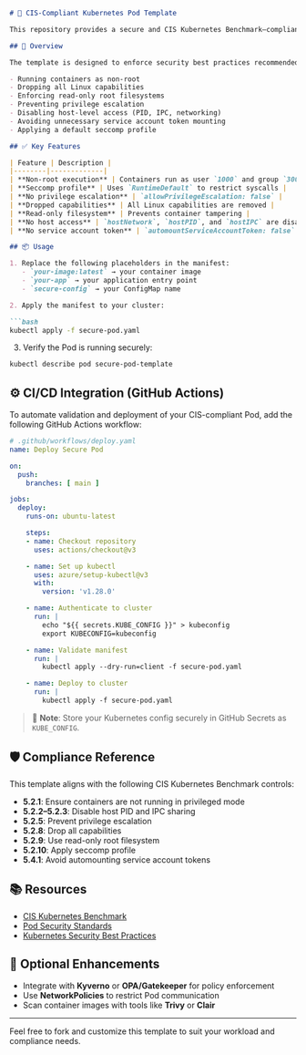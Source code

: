 
```markdown
# 🔐 CIS-Compliant Kubernetes Pod Template

This repository provides a secure and CIS Kubernetes Benchmark–compliant Pod manifest that can be used as a baseline for deploying workloads in a hardened Kubernetes environment.

## 📄 Overview

The template is designed to enforce security best practices recommended by the [CIS Kubernetes Benchmark](https://www.cisecurity.org/benchmark/kubernetes), including:

- Running containers as non-root
- Dropping all Linux capabilities
- Enforcing read-only root filesystems
- Preventing privilege escalation
- Disabling host-level access (PID, IPC, networking)
- Avoiding unnecessary service account token mounting
- Applying a default seccomp profile

## ✅ Key Features

| Feature | Description |
|--------|-------------|
| **Non-root execution** | Containers run as user `1000` and group `3000` |
| **Seccomp profile** | Uses `RuntimeDefault` to restrict syscalls |
| **No privilege escalation** | `allowPrivilegeEscalation: false` |
| **Dropped capabilities** | All Linux capabilities are removed |
| **Read-only filesystem** | Prevents container tampering |
| **No host access** | `hostNetwork`, `hostPID`, and `hostIPC` are disabled |
| **No service account token** | `automountServiceAccountToken: false` |

## 📦 Usage

1. Replace the following placeholders in the manifest:
   - `your-image:latest` → your container image
   - `your-app` → your application entry point
   - `secure-config` → your ConfigMap name

2. Apply the manifest to your cluster:

```bash
kubectl apply -f secure-pod.yaml
```

3. Verify the Pod is running securely:

```bash
kubectl describe pod secure-pod-template
```

## ⚙️ CI/CD Integration (GitHub Actions)

To automate validation and deployment of your CIS-compliant Pod, add the following GitHub Actions workflow:

```yaml
# .github/workflows/deploy.yaml
name: Deploy Secure Pod

on:
  push:
    branches: [ main ]

jobs:
  deploy:
    runs-on: ubuntu-latest

    steps:
    - name: Checkout repository
      uses: actions/checkout@v3

    - name: Set up kubectl
      uses: azure/setup-kubectl@v3
      with:
        version: 'v1.28.0'

    - name: Authenticate to cluster
      run: |
        echo "${{ secrets.KUBE_CONFIG }}" > kubeconfig
        export KUBECONFIG=kubeconfig

    - name: Validate manifest
      run: |
        kubectl apply --dry-run=client -f secure-pod.yaml

    - name: Deploy to cluster
      run: |
        kubectl apply -f secure-pod.yaml
```

> 🔐 **Note**: Store your Kubernetes config securely in GitHub Secrets as `KUBE_CONFIG`.

## 🛡️ Compliance Reference

This template aligns with the following CIS Kubernetes Benchmark controls:

- **5.2.1**: Ensure containers are not running in privileged mode
- **5.2.2–5.2.3**: Disable host PID and IPC sharing
- **5.2.5**: Prevent privilege escalation
- **5.2.8**: Drop all capabilities
- **5.2.9**: Use read-only root filesystem
- **5.2.10**: Apply seccomp profile
- **5.4.1**: Avoid automounting service account tokens

## 📚 Resources

- [CIS Kubernetes Benchmark](https://www.cisecurity.org/benchmark/kubernetes)
- [Pod Security Standards](https://kubernetes.io/docs/concepts/security/pod-security-standards/)
- [Kubernetes Security Best Practices](https://kubernetes.io/docs/concepts/security/overview/)

## 🧩 Optional Enhancements

- Integrate with **Kyverno** or **OPA/Gatekeeper** for policy enforcement
- Use **NetworkPolicies** to restrict Pod communication
- Scan container images with tools like **Trivy** or **Clair**

---

Feel free to fork and customize this template to suit your workload and compliance needs.
```